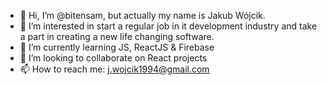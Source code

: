 - 👋 Hi, I’m @bitensam, but actually my name is Jakub Wójcik.
- 👀 I’m interested in start a regular job in it development industry and take a part in creating a new life changing software.
- 🌱 I’m currently learning JS, ReactJS & Firebase
- 💞️ I’m looking to collaborate on React projects
- 📫 How to reach me: j.wojcik1994@gmail.com

<!---
bitensam/bitensam is a ✨ special ✨ repository because its `README.md` (this file) appears on your GitHub profile.
You can click the Preview link to take a look at your changes.
--->
